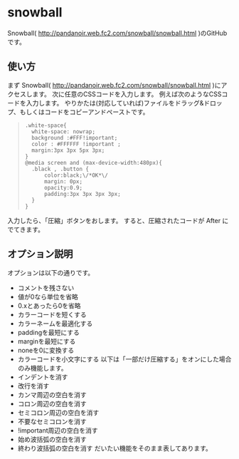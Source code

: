 snowball
========
Snowball( http://pandanoir.web.fc2.com/snowball/snowball.html )のGitHubです。
## 使い方
まず Snowball( http://pandanoir.web.fc2.com/snowball/snowball.html )にアクセスします。
次に任意のCSSコードを入力します。
例えば次のようなCSSコードを入力します。
やりかたは(対応していれば)ファイルをドラッグ&ドロップ、もしくはコードをコピーアンドペーストです。
>     .white-space{
>     	white-space: nowrap;
>     	background :#FFF!important;
>     	color : #FFFFFF !important ;
>     	margin:3px 3px 5px 3px;
>     }
>     @media screen and (max-device-width:480px){
>     	.black , .button {
>     		color:black;\/*OK*\/
>     		margin: 0px;
>     		opacity:0.9;
>     		padding:3px 3px 3px 3px;
>     	}
>     }
入力したら、「圧縮」ボタンをおします。
すると、圧縮されたコードが After にでてきます。
## オプション説明
オプションは以下の通りです。
+ コメントを残さない
+ 値が0なら単位を省略
+ 0.xとあったら0を省略
+ カラーコードを短くする
+ カラーネームを最適化する
+ paddingを最短にする
+ marginを最短にする
+ noneを0に変換する
+ カラーコードを小文字にする
以下は「一部だけ圧縮する」をオンにした場合のみ機能します。
+ インデントを消す
+ 改行を消す
+ カンマ周辺の空白を消す
+ コロン周辺の空白を消す
+ セミコロン周辺の空白を消す
+ 不要なセミコロンを消す
+ !important周辺の空白を消す
+ 始め波括弧の空白を消す
+ 終わり波括弧の空白を消す
だいたい機能をそのまま表してあります。
